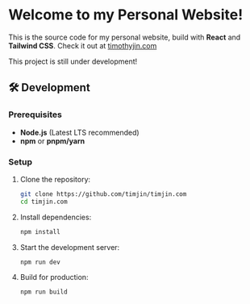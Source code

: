 # Welcome to my Personal Website!

This is the source code for my personal website, build with **React** and **Tailwind CSS**.
Check it out at [timothyjin.com](https://timothyjin.com/)

This project is still under development!

## 🛠️ Development

### Prerequisites

-   **Node.js** (Latest LTS recommended)
-   **npm** or **pnpm/yarn**

### Setup

1. Clone the repository:

    ```sh
    git clone https://github.com/timjin/timjin.com
    cd timjin.com
    ```

2. Install dependencies:

    ```sh
    npm install
    ```

3. Start the development server:

    ```sh
    npm run dev
    ```

4. Build for production:
    ```sh
    npm run build
    ```
